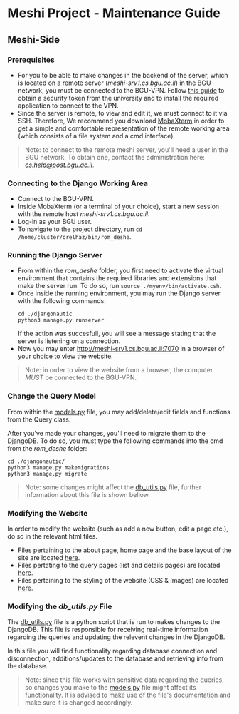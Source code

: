 # Meshi Project - Maintenance Guide
## Meshi-Side
### Prerequisites
- For you to be able to make changes in the backend of the server, which is located on a remote server (*meshi-srv1.cs.bgu.ac.il*) in the BGU network, you must be connected to the BGU-VPN.
  Follow [this guide](https://in.bgu.ac.il/computing/DocLib/Pages/vpn-service/%d7%97%d7%99%d7%91%d7%95%d7%a8%20VPN%20%d7%91%d7%9e%d7%a2%d7%a8%d7%9b%d7%aa%20%d7%94%d7%a4%d7%a2%d7%9c%d7%94%20windows10%20-%d7%99%d7%95%d7%a0%d7%99%202022.pdf) to obtain a security token from the university and to install the required application to connect to the VPN.
- Since the server is remote, to view and edit it, we must connect to it via SSH. Therefore, We recommend you download [MobaXterm](https://mobaxterm.mobatek.net/download.html) in order to get a simple and comfortable representation of the remote working area (which consists of a file system and a cmd interface).
> Note: to connect to the remote meshi server, you'll need a user in the BGU network. To obtain one, contact the administration here: *cs.help@post.bgu.ac.il*.
### Connecting to the Django Working Area
- Connect to the BGU-VPN.
- Inside MobaXterm (or a terminal of your choice), start a new session with the remote host *meshi-srv1.cs.bgu.ac.il*.
- Log-in as your BGU user.
- To navigate to the project directory, run `cd /home/cluster/orelhaz/bin/rom_deshe`.

### Running the Django Server
- From within the *rom_deshe* folder, you first need to activate the virtual environment that contains the required libraries and extensions that make the server run.
  To do so, run `source ./myenv/bin/activate.csh`.
- Once inside the running environment, you may run the Django server with the following commands:
  ```
  cd ./djangonautic
  python3 manage.py runserver
  ```
  If the action was succesfull, you will see a message stating that the server is listening on a connection.
- Now you may enter http://meshi-srv1.cs.bgu.ac.il:7070 in a browser of your choice to view the website.
> Note: in order to view the website from a browser, the computer *MUST* be connected to the BGU-VPN.
### Change the Query Model
From within the [models.py](djangonautic/queries/models.py) file, you may add/delete/edit fields and functions from the Query class.

After you've made your changes, you'll need to migrate them to the DjangoDB. To do so, you must type the following commands into the cmd from the *rom_deshe* folder:
```
cd ./djangonautic/
python3 manage.py makemigrations
python3 manage.py migrate
```
> Note: some changes might affect the [db_utils.py](db_utils.py) file, further information about this file is shown bellow.
### Modifying the Website
In order to modify the website (such as add a new button, edit a page etc.), do so in the relevant html files.

- Files pertaining to the about page, home page and the base layout of the site are located [here](djangonautic/templates).
- Files pertating to the query pages (list and details pages) are located [here](djangonautic/queries/templates/queries).
- Files pertaining to the styling of the website (CSS & Images) are located [here](djangonautic/assets).

### Modifying the _db_utils.py_ File
The [db_utils.py](db_utils.py) file is a python script that is run to makes changes to the DjangoDB.
This file is responsible for receiving real-time information regarding the queries and updating the relevent changes in the DjangoDB.

In this file you will find functionality regarding database connection and disconnection, additions/updates to the database and retrieving info from the database.

> Note: since this file works with sensitive data regarding the queries, so changes you make to the [models.py](djangonautic/queries/models.py) file might affect its functionality. It is advised to make use of the file's documentation and make sure it is changed accordingly.
